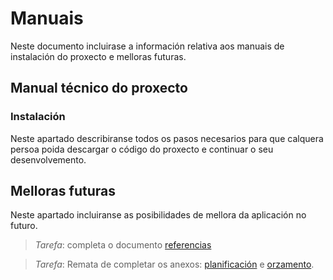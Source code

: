 # Manuais

Neste documento incluirase a información relativa aos manuais de instalación do proxecto e melloras futuras.

## Manual técnico do proxecto

### Instalación

Neste apartado describiranse todos os pasos necesarios para que calquera persoa poida descargar o código do proxecto e continuar o seu desenvolvemento.

## Melloras futuras

Neste apartado incluiranse as posibilidades de mellora da aplicación no futuro.

> *Tarefa*: completa o documento [referencias](a1_referencias)

> *Tarefa*: Remata de completar os anexos: [planificación](doc/templates/a2_planificacion) e [orzamento](doc/templates/3_orzamento).